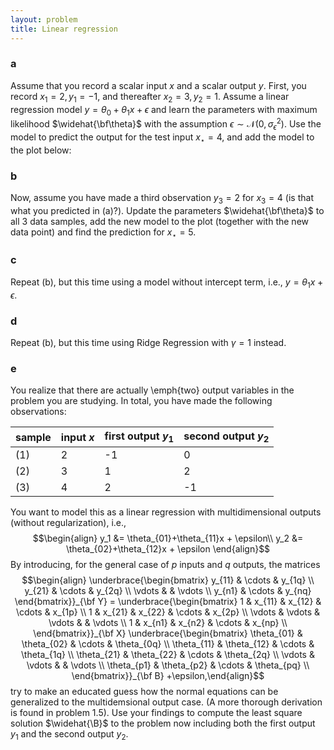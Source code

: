 ```yaml
---
layout: problem
title: Linear regression
---
```


### a
Assume that you record a scalar input $x$ and a scalar output $y$. First, you record $x_1 = 2, y_1 = -1$, and thereafter $x_2 = 3, y_2 = 1$. Assume a linear regression model $y = \theta_0 + \theta_1x + \epsilon$ and learn the parameters with maximum likelihood $\widehat{\bf\theta}$ with the assumption $\epsilon\sim\mathcal{N}(0,\sigma_\epsilon^2)$. Use the model to predict the output for the test input $x_\star = 4$, and add the model to the plot below:

### b
Now, assume you have made a third observation $y_3 = 2$ for $x_3 = 4$ (is that what you predicted in (a)?). Update the parameters $\widehat{\bf\theta}$ to all 3 data samples, add the new model to the plot (together with the new data point) and find the prediction for $x_\star = 5$.
				
### c				
Repeat (b), but this time using a model without intercept term, i.e., $y = \theta_1x + \epsilon$.

### d
Repeat (b), but this time using Ridge Regression with $\gamma=1$ instead.

### e
You realize that there are actually \emph{two} output variables in the problem you are studying. In total, you have made the following observations:

| sample| input $x$| first output $y_1$ | second output $y_2$ |
|-|-|-|-|
|(1)|2|-1|0|
|(2)|3|1|2|
|(3)|4|2|-1|

You want to model this as a linear regression with multidimensional outputs (without regularization), i.e.,
$$\begin{align}
y_1 &= \theta_{01}+\theta_{11}x + \epsilon\\
y_2 &= \theta_{02}+\theta_{12}x + \epsilon
\end{align}$$
By introducing, for the general case of $p$ inputs and $q$ outputs, the matrices
$$\begin{align}
\underbrace{\begin{bmatrix}
y_{11} & \cdots & y_{1q} \\
y_{21} & \cdots & y_{2q} \\
\vdots & & \vdots \\
y_{n1} & \cdots & y_{nq}
\end{bmatrix}}_{\bf Y} =
\underbrace{\begin{bmatrix}
1 & x_{11} & x_{12} & \cdots & x_{1p} \\
1 & x_{21} & x_{22} & \cdots & x_{2p} \\
\vdots & \vdots & \vdots & & \vdots \\
1 & x_{n1} & x_{n2} & \cdots & x_{np} \\
\end{bmatrix}}_{\bf X}
\underbrace{\begin{bmatrix}
\theta_{01} & \theta_{02} & \cdots & \theta_{0q} \\
\theta_{11} & \theta_{12} & \cdots & \theta_{1q} \\
\theta_{21} & \theta_{22} & \cdots & \theta_{2q} \\
\vdots & \vdots & & \vdots \\
\theta_{p1} & \theta_{p2} & \cdots & \theta_{pq} \\
\end{bmatrix}}_{\bf B} +\epsilon,\end{align}$$
try to make an educated guess how the normal equations can be generalized to the multidemsional output case. (A more thorough derivation is found in problem 1.5). Use your findings to compute the least square solution $\widehat{\B}$ to the problem now including both the first output $y_1$ and the second output $y_2$.
